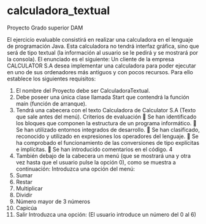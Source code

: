 # calculadora_textual
Proyecto Grado superior DAM

El ejercicio evaluable consistirá en realizar una calculadora en el lenguaje de programación
Java.
Esta calculadora no tendrá interfaz gráfica, sino que será de tipo textual (la información al usuario
se le pedirá y se mostrará por la consola).
El enunciado es el siguiente:
Un cliente de la empresa CALCULATOR S.A desea implementar una calculadora para poder
ejecutar en uno de sus ordenadores más antiguos y con pocos recursos. Para ello establece los
siguientes requisitos:
1. El nombre del Proyecto debe ser CalculadoraTextual.
2. Debe poseer una única clase llamada Start que contendrá la función main (función de
arranque).
3. Tendrá una cabecera con el texto Calculadora de Calculator S.A (Texto que sale antes
del menú).
Criterios de evaluación
 Se han identificado los bloques que componen la estructura de un programa informático.
 Se han utilizado entornos integrados de desarrollo.
 Se han clasificado, reconocido y utilizado en expresiones los operadores del lenguaje.
 Se ha comprobado el funcionamiento de las conversiones de tipo explícitas e implícitas.
 Se han introducido comentarios en el código.
4
4. También debajo de la cabecera un menú (que se mostrará una y otra vez hasta que el
usuario pulse la opción 0), como se muestra a continuación:
Introduzca una opción del menú:
1. Sumar
2. Restar
3. Multiplicar
4. Dividir
5. Número mayor de 3 números
6. Capicúa
0. Salir
Introduzca una opción:
(El usuario introduce un número del 0 al 6)
